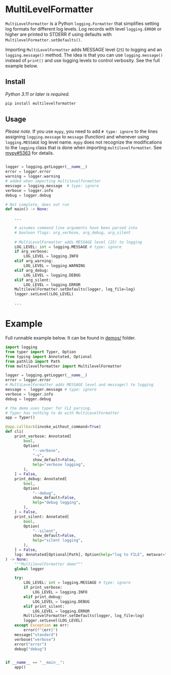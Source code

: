 # MultiLevelFormatter

`MultiLevelFormatter` is a Python `logging.Formatter` that simplifies setting log formats for different log levels. Log records with level `logging.ERROR` or higher are printed to STDERR if using defaults with `MultilevelFormatter.setDefaults()`.

Importing `MultiLevelFormatter` adds MESSAGE level (`25`) to logging and an `logging.message()` method. The idea is that you can use `logging.message()` instead of `print()` and use logging levels to control verbosity. See the full example below.  


## Install

*Python 3.11 or later is required.*

```sh
pip install multilevelformatter
```

## Usage

*Please note.* If you use `mypy`, you need to add `# type: ignore` to the lines assigning `logging.message` to `message` (function) and whenever using `logging.MESSAGE` log level name. `mypy` does not recognize the modifications to the `logging` class that is done when importing `multilevelformatter`. See [mypy#5363](https://github.com/python/mypy/issues/5363) for details.

```python

logger = logging.getLogger(__name__)
error = logger.error
warning = logger.warning
# added when importing multilevelformatter
message = logging.message  # type: ignore 
verbose = logger.info
debug = logger.debug

# Not complete, does not run
def main() -> None:
    
    ...

    # assumes command line arguments have been parsed into 
    # boolean flags: arg_verbose, arg_debug, arg_silent
    
    # MultiLevelFormatter adds MESSAGE level (25) to logging
    LOG_LEVEL: int = logging.MESSAGE # type: ignore 
    if arg_verbose: 
        LOG_LEVEL = logging.INFO
    elif arg_warning:
        LOG_LEVEL = logging.WARNING
    elif arg_debug:
        LOG_LEVEL = logging.DEBUG
    elif arg_silent:
        LOG_LEVEL = logging.ERROR
    MultilevelFormatter.setDefaults(logger, log_file=log)
    logger.setLevel(LOG_LEVEL)

    ...

```

# Example

Full runnable example below. It can be found in [demos/](demos/) folder. 

```python
import logging
from typer import Typer, Option
from typing import Annotated, Optional
from pathlib import Path
from multilevelformatter import MultilevelFormatter

logger = logging.getLogger(__name__)
error = logger.error
# MultiLevelFormatter adds MESSAGE level and message() to logging
message =  logger.message # type: ignore 
verbose = logger.info
debug = logger.debug

# the demo uses typer for CLI parsing. 
# Typer has nothing to do with MultiLevelFormatter
app = Typer()

@app.callback(invoke_without_command=True)
def cli(
    print_verbose: Annotated[
        bool,
        Option(
            "--verbose",
            "-v",
            show_default=False,
            help="verbose logging",
        ),
    ] = False,
    print_debug: Annotated[
        bool,
        Option(
            "--debug",
            show_default=False,
            help="debug logging",
        ),
    ] = False,
    print_silent: Annotated[
        bool,
        Option(
            "--silent",
            show_default=False,
            help="silent logging",
        ),
    ] = False,
    log: Annotated[Optional[Path], Option(help="log to FILE", metavar="FILE")] = None,
) -> None:
    """MultilevelFormatter demo"""
    global logger

    try:
        LOG_LEVEL: int = logging.MESSAGE # type: ignore 
        if print_verbose:
            LOG_LEVEL = logging.INFO
        elif print_debug:
            LOG_LEVEL = logging.DEBUG
        elif print_silent:
            LOG_LEVEL = logging.ERROR
        MultilevelFormatter.setDefaults(logger, log_file=log)
        logger.setLevel(LOG_LEVEL)
    except Exception as err:
        error(f"{err}")
    message("standard")
    verbose("verbose")
    error("error")
    debug("debug")


if __name__ == "__main__":
    app()

```
